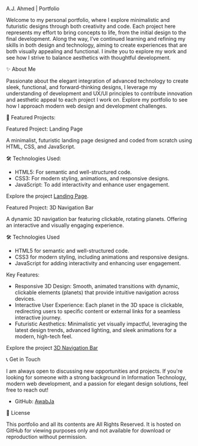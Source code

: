 A.J. Ahmed | Portfolio

Welcome to my personal portfolio, where I explore minimalistic and futuristic designs through both creativity and code. Each project here represents my effort to bring concepts to life, from the initial design to the final development. Along the way, I’ve continued learning and refining my skills in both design and technology, aiming to create experiences that are both visually appealing and functional. I invite you to explore my work and see how I strive to balance aesthetics with thoughtful development.

✨ About Me

Passionate about the elegant integration of advanced technology to create sleek, functional, and forward-thinking designs, I leverage my understanding of development and UX/UI principles to contribute innovation and aesthetic appeal to each project I work on.
Explore my portfolio to see how I approach modern web design and development challenges.

📁 Featured Projects: 

Featured Project: Landing Page

A minimalist, futuristic landing page designed and coded from scratch using HTML, CSS, and JavaScript.

🛠️ Technologies Used:

- HTML5: For semantic and well-structured code.
- CSS3: For modern styling, animations, and responsive designs.
- JavaScript: To add interactivity and enhance user engagement.

Explore the project [Landing Page](https://awabja.github.io/).


Featured Project: 3D Navigation Bar

A dynamic 3D navigation bar featuring clickable, rotating planets. Offering an interactive and visually engaging experience.

🛠️ Technologies Used

- HTML5 for semantic and well-structured code.
- CSS3 for modern styling, including animations and responsive designs.
- JavaScript for adding interactivity and enhancing user engagement.

Key Features:

- Responsive 3D Design: Smooth, animated transitions with dynamic, clickable elements (planets) that provide intuitive navigation across devices.
- Interactive User Experience: Each planet in the 3D space is clickable, redirecting users to specific content or external links for a seamless interactive journey.
- Futuristic Aesthetics: Minimalistic yet visually impactful, leveraging the latest design trends, advanced lighting, and sleek animations for a modern, high-tech feel.
  
Explore the project [3D Navigation Bar](https://awabja.github.io/3D%20Navigation%20Bar/index.html)


📞 Get in Touch

I am always open to discussing new opportunities and projects. If you're looking for someone with a strong background in Information Technology, modern web development, and a passion for elegant design solutions, feel free to reach out!

- GitHub: [AwabJa](https://github.com/AwabJa)

📜 License

This portfolio and all its contents are All Rights Reserved. It is hosted on GitHub for viewing purposes only and not available for download or reproduction without permission.
